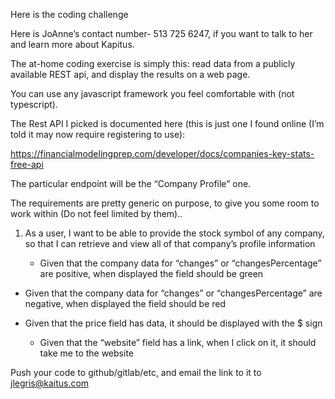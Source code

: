 
Here is the coding challenge

Here is JoAnne’s contact number- 513 725 6247, if you want to talk to her and learn more about Kapitus.

 

 

 

The at-home coding exercise is simply this: read data from a publicly available REST api, and display the results on a web page.

 

You can use any javascript framework you feel comfortable with (not typescript).

 

The Rest API I picked is documented here (this is just one I found online  (I’m told it may now require registering to use):

https://financialmodelingprep.com/developer/docs/companies-key-stats-free-api

 

The particular endpoint will be the “Company Profile” one.

 

The requirements are pretty generic on purpose, to give you some room to work within (Do not feel limited by them)..

 

1) As a user, I want to be able to provide the stock symbol of any company, so that I can retrieve and view all of that company’s profile information

     - Given that the company data for “changes” or “changesPercentage” are positive, when displayed the field should be green

- Given that the company data for “changes” or “changesPercentage” are negative, when displayed the field should be red

- Given that the price field has data, it should be displayed with the $ sign

     - Given that the “website” field has a link, when I click on it, it should take me to the website

 

Push your code to github/gitlab/etc, and email the link to it to jlegris@kaitus.com